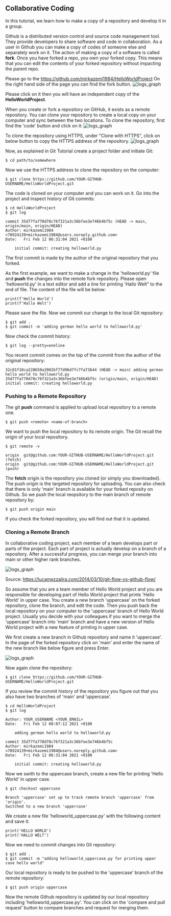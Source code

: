 ## Collaborative Coding

In this tutorial, we learn how to make a copy of a repository and develop it in a group.

Github is a distributed version control and source code management tool. They provide developers to share software and code in collaboration. As a user in Github you can make a copy of codes of someone else and separately work on it. The action of making a copy of a software is called **fork**. Once you have forked a repo, you own your forked copy. This means that you can edit the contents of your forked repository without impacting the parent repo.

Please go to the https://github.com/mirkazemi1984/HelloWorldProject
On the right hand side of the page you can find the fork button. ![logs_graph](https://github.com/Mirkazemi/CollaborativeCoding/blob/main/images/form.png)

Please click on it then you will have an independent copy of the **HelloWorldProject**.

When you create or fork a repository on GitHub, it exists as a remote repository. You can clone your repository to create a local copy on your computer and sync between the two locations. To clone the repository, first find the 'code' button and click on it:
![logs_graph](https://github.com/Mirkazemi/CollaborativeCoding/blob/main/images/code-button.png)

To clone the repository using HTTPS, under "Clone with HTTPS", click on below button to copy the HTTPS address of the repository.
![logs_graph](https://github.com/Mirkazemi/CollaborativeCoding/blob/main/images/https-url-clone-cli.png)

Now, as explained in Git Tutorial create a project folder and initiate Git:

```console
$ cd path/to/somewhere
```
Now we use the HTTPS address to clone the repository on the computer:

```console
$ git clone https://github.com/YOUR-GITHUB-USERNAME/HelloWorldProject.git
```
The code is cloned on your computer and you can work on it. Go into the project and inspect history of Git commits:
```console
$ cd HelloWorldProject
$ git log
```
```
commit 35d77fa770d78c76f321a3c36bfee3e746b4bf5c (HEAD -> main, origin/main, origin/HEAD)
Author: mirkazemi1984 <78924139+mirkazemi1984@users.noreply.github.com>
Date:   Fri Feb 12 06:31:04 2021 +0100

    initial commit: creating helloworld.py
```
The first commit is made by the author of the original repository that you forked.

As the first example, we want to make a change in the 'helloworld.py' file and **push** the changes into the remote fork repository. Please open 'helloworld.py' in a text editor and add a line for printing 'Hallo Welt" to the end of file. The content of the file will be below:

```
print(f'Hello World')
print(f'Hallo Welt')

```
Please save the file. Now we commit our change to the local Git repository:
```console
$ git add .
$ git commit -m 'adding german hello world to helloworld.py'
```

Now check the commit history:
```console
$ git log --pretty=oneline
```
You recent commit comes on the top of the commit from the author of the original repository:
```
32c01f10ca228650a3902bf77d96d7fc7fa73644 (HEAD -> main) adding german hello world to helloworld.py
35d77fa770d78c76f321a3c36bfee3e746b4bf5c (origin/main, origin/HEAD) initial commit: creating helloworld.py
```

### Pushing to a Remote Repository
The git **push** command is applied to upload local repository to a remote one.
```console
$ git push <remote> <name-of-branch>
```

We want to push the local repository to its remote origin. The Git recall the origin of your local repository. 
```console
$ git remote -v
```
```
origin	git@github.com:YOUR-GITHUB-USERNAME/HelloWorldProject.git (fetch)
origin	git@github.com:YOUR-GITHUB-USERNAME/HelloWorldProject.git (push)
```
The **fetch** origin is the repository you cloned (or simply you downloaded). The push origin is the targeted repository for uploading. You can also check that there is only 'main' branch is available for your forked reposity on Github. So we push the local reopsitory to the main branch of remote repository by:

```console
$ git push origin main
```

If you check the forked repository, you will find out that it is updated.

### Cloning a Remote Branch
In collaborative coding project, each member of a team develops part or parts of the project. Each part of project is actually develop on a branch of a repository. After a successful progress, you can merge your branch into main or other higher rank branches.

![logs_graph](https://github.com/Mirkazemi/CollaborativeCoding/blob/main/images/gitflow_1.png)

Source: https://lucamezzalira.com/2014/03/10/git-flow-vs-github-flow/

So assume that you are a team member of Hello World project and you are responsible for developing part of Hello World project that prints 'Hello World' in upper case. You create a new branch 'uppercase' on the forked repository, clone the branch, and edit the code. Then you push back the local repository on your computer to the 'uppercase' branch of Hello World project. Usually you decide with your colleagues if you want to merge the 'uppercase' branch into 'main' branch and have a new version of Hello World project with a new feature of printing in upper case.

We first create a new branch in Github repository and name it 'uppercase'. In the page of the forked repository click on 'main' and enter the name of the new branch like below figure and press Enter.

![logs_graph](https://github.com/Mirkazemi/CollaborativeCoding/blob/main/images/uppercase_branch.png)

Now again clone the repository:
```console
$ git clone https://github.com/YOUR-GITHUB-USERNAME/HelloWorldProject.git
```
If you review the commit history of the repository you figure out that you also have two branches of 'main' and ‘uppercase’.
```console
$ cd HelloWorldProject
$ git log
```
```
Author: YOUR_USERNAME <YOUR_EMAIL>
Date:   Fri Feb 12 08:07:12 2021 +0100

    adding german hello world to helloworld.py

commit 35d77fa770d78c76f321a3c36bfee3e746b4bf5c
Author: mirkazemi1984 <78924139+mirkazemi1984@users.noreply.github.com>
Date:   Fri Feb 12 06:31:04 2021 +0100

    initial commit: creating helloworld.py
```    
Now we swith to the uppercase branch, create a new file for printing 'Hello World' in upper case.

```console
$ git checkout uppercase
```
```
Branch 'uppercase' set up to track remote branch 'uppercase' from 'origin'.
Switched to a new branch 'uppercase'
```

We create a new file 'helloworld_uppercase.py' with the following content and save it:
```
print('HELLO WORLD')
print('HALLO WELT')
```

Now we need to commit changes into Git repository:

```console
$ git add .
$ git commit -m "adding helloworld_uppercase.py for printing upper case hello world"
```
Our local repository is ready to be pushed to the 'uppercase' branch of the remote repository:

```console
$ git push origin uppercase
```

Now the remote Github repository is updated by our local repository including 'helloworld_uppercase.py'. You can click on the 'compare and pull request' button to compare branches and request for merging them.



